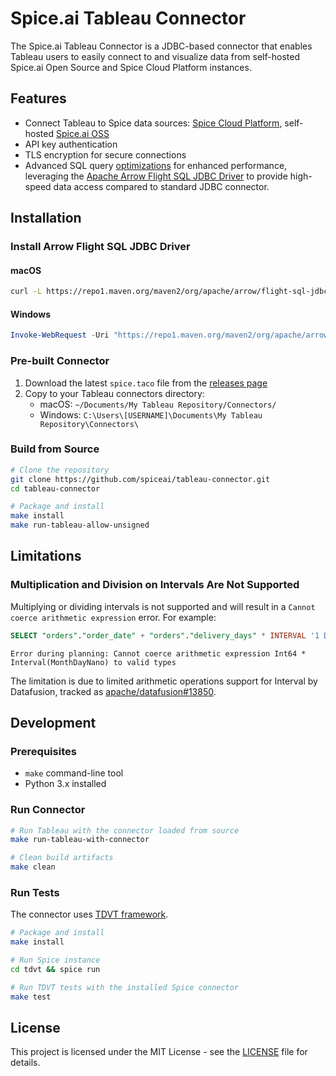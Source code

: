 # Spice.ai Tableau Connector

The Spice.ai Tableau Connector is a JDBC-based connector that enables Tableau users to easily connect to and visualize data from self-hosted Spice.ai Open Source and Spice Cloud Platform instances.

## Features

- Connect Tableau to Spice data sources: [Spice Cloud Platform](https://spice.ai/), self-hosted [Spice.ai OSS](https://spiceai.org/)
- API key authentication
- TLS encryption for secure connections
- Advanced SQL query [optimizations](https://tableau.github.io/connector-plugin-sdk/docs/capabilities) for enhanced performance, leveraging the [Apache Arrow Flight SQL JDBC Driver](https://arrow.apache.org/docs/java/flight_sql_jdbc_driver.html) to provide high-speed data access compared to standard JDBC connector.

## Installation

### Install Arrow Flight SQL JDBC Driver

#### macOS

```bash
curl -L https://repo1.maven.org/maven2/org/apache/arrow/flight-sql-jdbc-driver/16.1.0/flight-sql-jdbc-driver-16.1.0.jar -o ~/Library/Tableau/Drivers/flight-sql-jdbc-driver-16.1.0.jar
```

#### Windows

```powershell
Invoke-WebRequest -Uri "https://repo1.maven.org/maven2/org/apache/arrow/flight-sql-jdbc-driver/16.1.0/flight-sql-jdbc-driver-16.1.0.jar" -OutFile "C:\Program Files\Tableau\Drivers\flight-sql-jdbc-driver-16.1.0.jar"
```

### Pre-built Connector

1. Download the latest `spice.taco` file from the [releases page](https://github.com/spiceai/tableau-connector/releases)
2. Copy to your Tableau connectors directory:
   - macOS: `~/Documents/My Tableau Repository/Connectors/`
   - Windows: `C:\Users\[USERNAME]\Documents\My Tableau Repository\Connectors\`

### Build from Source

```bash
# Clone the repository
git clone https://github.com/spiceai/tableau-connector.git
cd tableau-connector

# Package and install
make install
make run-tableau-allow-unsigned
```

## Limitations

### Multiplication and Division on Intervals Are Not Supported

Multiplying or dividing intervals is not supported and will result in a `Cannot coerce arithmetic expression` error. For example:

```sql
SELECT "orders"."order_date" + "orders"."delivery_days" * INTERVAL '1 DAY'
```

```text
Error during planning: Cannot coerce arithmetic expression Int64 * Interval(MonthDayNano) to valid types
```

The limitation is due to limited arithmetic operations support for Interval by Datafusion, tracked as [apache/datafusion#13850](https://github.com/apache/arrow-datafusion/issues/13850).

## Development

### Prerequisites

- `make` command-line tool
- Python 3.x installed

### Run Connector

```bash
# Run Tableau with the connector loaded from source
make run-tableau-with-connector

# Clean build artifacts
make clean
```

### Run Tests

The connector uses [TDVT framework](https://tableau.github.io/connector-plugin-sdk/docs/tdvt).

```bash
# Package and install
make install

# Run Spice instance
cd tdvt && spice run

# Run TDVT tests with the installed Spice connector
make test
```

## License

This project is licensed under the MIT License - see the [LICENSE](LICENSE) file for details.

